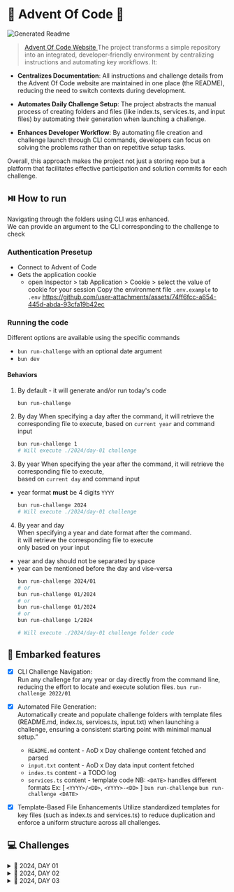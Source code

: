 # 🎄 Advent Of Code 🎄 
![Generated Readme](https://github.com/LaurelineP/advent-of-code/actions/workflows/generate-readme.yml/badge.svg)

> [ Advent Of Code Website ](https://adventofcode.com)
The project transforms a simple repository into an integrated, developer-friendly environment by centralizing instructions and automating key workflows. It:

- **Centralizes Documentation**:
All instructions and challenge details from the Advent Of Code website are maintained in one place (the README), reducing the need to switch contexts during development.

- **Automates Daily Challenge Setup**:
The project abstracts the manual process of creating folders and files (like index.ts, services.ts, and input files) by automating their generation when launching a challenge.

- **Enhances Developer Workflow**:
By automating file creation and challenge launch through CLI commands, developers can focus on solving the problems rather than on repetitive setup tasks.

Overall, this approach makes the project not just a storing repo but a platform that facilitates effective participation and solution commits for each challenge.


## ⏯️ How to run 
Navigating through the folders using CLI was enhanced.  
We can provide an argument to the CLI corresponding to the challenge to check

### Authentication Presetup
- Connect to Advent of Code
- Gets the application cookie
	- open Inspector > tab Application > Cookie > select the value of cookie for your session
Copy the environment file `.env.example` to `.env`
https://github.com/user-attachments/assets/74ff6fcc-a654-445d-abda-93cfa19b42ec

### Running the code 
Different options are available using the specific commands
- `bun run-challenge` with an optional date argument
- `bun dev` 

#### Behaviors
1. By default - it will generate and/or run today's code
	```sh
	bun run-challenge
	```

2. By day
When specifying a day after the command, 
it will retrieve the corresponding file to execute, 
based on `current year` and command input  
	```sh
	bun run-challenge 1
	# Will execute ./2024/day-01 challenge
	```

3. By year
When specifying the year after the command, 
it will retrieve the corresponding file to execute,  
based on `current day` and command input  
- year format **must** be 4 digits `YYYY`  
	```sh
	bun run-challenge 2024
	# Will execute ./2024/day-01 challenge

	```

4. By year and day  
When specifying a year and date format after the command.  
it will retrieve the corresponding file to execute   
only based on your input  
- year and day should not be separated by space
- year can be mentioned before the day and vise-versa
	```sh
	bun run-challenge 2024/01
	# or
	bun run-challenge 01/2024
	# or
	bun run-challenge 01/2024
	# or
	bun run-challenge 1/2024

	# Will execute ./2024/day-01 challenge folder code

	```



## 🚀 Embarked features
- [x] CLI Challenge Navigation:  
      Run any challenge for any year or day directly from the command line,
	  reducing the effort to locate and execute solution files.
	  ```bun run-challenge 2022/01```
- [x] Automated File Generation:   
     Automatically create and populate challenge folders with template files (README.md, index.ts, services.ts, input.txt) when launching a challenge, ensuring a consistent starting point with minimal manual setup.”
  - `README.md` content - AoD x Day challenge content fetched and parsed
  - `input.txt` content - AoD x Day data input content fetched
  - `index.ts` content - a TODO log
  - `services.ts`  content - template code
  NB: `<DATE>` handles different formats Ex: [ `<YYYY>/<DD>`, `<YYYY>-<DD>` ]
  ```bun run-challenge```
  ```bun run-challenge <DATE>```
- [x] Template-Based File Enhancements
Utilize standardized templates for key files (such as index.ts and services.ts) to reduce duplication and enforce a uniform structure across all challenges.


## 💻 Challenges



<details>
	<summary>📌 2024, DAY 01</summary>

[✏️ Need to update this Readme Section?](./2024/day-01/README.md)

# --- Day 1: Historian Hysteria ---
The Chief Historian is always present for the big Christmas sleigh launch, but nobody has seen him in months! Last anyone heard, he was visiting locations that are historically significant to the North Pole; a group of Senior Historians has asked you to accompany them as they check the places they think he was most likely to visit.  

As each location is checked, they will mark it on their list with a star. They figure the Chief Historian must be in one of the first fifty places they'll look, so in order to save Christmas, you need to help them get fifty stars on their list before Santa takes off on December 25th.  

Collect stars by solving puzzles. Two puzzles will be made available on each day in the Advent calendar; the second puzzle is unlocked when you complete the first. Each puzzle grants one star. Good luck!  

You haven't even left yet and the group of Elvish Senior Historians has already hit a problem: their list of locations to check is currently empty. Eventually, someone decides that the best place to check first would be the Chief Historian's office.  

Upon pouring into the office, everyone confirms that the Chief Historian is indeed nowhere to be found. Instead, the Elves discover an assortment of notes and lists of historically significant locations! This seems to be the planning the Chief Historian was doing before he left. Perhaps these notes can be used to determine which locations to search?  

Throughout the Chief's office, the historically significant locations are listed not by name but by a unique number called the location ID. To make sure they don't miss anything, The Historians split into two groups, each searching the office and trying to create their own complete list of location IDs.  

There's just one problem: by holding the two lists up side by side (your puzzle input), it quickly becomes clear that the lists aren't very similar. Maybe you can help The Historians reconcile their lists?  

For example:
```
3   4
4   3
2   5
1   3
3   9
3   3
```
Maybe the lists are only off by a small amount! To find out, pair up the numbers and measure how far apart they are. Pair up the smallest number in the left list with the smallest number in the right list, then the second-smallest left number with the second-smallest right number, and so on.  

Within each pair, figure out how far apart the two numbers are; you'll need to add up all of those distances. For example, if you pair up a 3 from the left list with a 7 from the right list, the distance apart is 4; if you pair up a 9 with a 3, the distance apart is 6.  

```md
In the example list above, the pairs and distances would be as follows:  

The smallest number in the left list is 1, and the smallest number in the right list is 3. The distance between them is 2.  
The second-smallest number in the left list is 2, and the second-smallest number in the right list is another 3. 
The distance between them is 1.  
The third-smallest number in both lists is 3, so the distance between them is 0.  
The next numbers to pair up are 3 and 4, a distance of 1.  
The fifth-smallest numbers in each list are 3 and 5, a distance of 2.  
Finally, the largest number in the left list is 4, while the largest number in the right list is 9; these are a distance 5 apart.  
To find the total distance between the left list and the right list, add up the distances between all of the pairs you found. In the example above, this is 2 + 1 + 0 + 1 + 2 + 5, a total distance of 11!  
```
Your actual left and right lists contain many location IDs.   

What is the total distance between your lists?


--- Part Two ---
Your analysis only confirmed what everyone feared:   
the two lists of location IDs are indeed very different.

Or are they?

The Historians can't agree on which group made the mistakes  
or how to read most of the Chief's handwriting, but in the  
commotion you notice an interesting detail:   
a lot of location IDs appear in both lists! 
Maybe the other numbers aren't location IDs at all  
but rather misinterpreted handwriting.

This time, you'll need to figure out exactly how often each number  
from the left list appears in the right list.  
Calculate a total similarity score by adding up each number  
in the left list after multiplying it by the number of times  
that number appears in the right list.

Here are the same example lists again:

```sh
3   4
4   3
2   5
1   3
3   9
3   3
```
For these example lists, here is the process of finding the similarity score:

The first number in the left list is 3.   
It appears in the right list three times,  
so the similarity score increases by 3 * 3 = 9.

The second number in the left list is 4.  
It appears in the right list once, so the  
similarity score increases by 4 * 1 = 4.

The third number in the left list is 2.  
It does not appear in the right list, so  
the similarity score does not increase (2 * 0 = 0).  

The fourth number, 1, also does not appear in the right list. 

The fifth number, 3, appears in the right list three times;   
the similarity score increases by 9.

The last number, 3, appears in the right list three times;  
the similarity score again increases by 9.   

So, for these example lists,   
the similarity score at the end of this   
process is 31  (9 + 4 + 0 + 0 + 9 + 9).


Once again consider your left and right lists.  
What is their similarity score?  


</details>
<details>
	<summary>📌 2024, DAY 02</summary>

[✏️ Need to update this Readme Section?](./2024/day-02/README.md)

# --- Day 2: Red-Nosed Reports ---
Fortunately, the first location The Historians want to search isn't a long walk from the Chief Historian's office.

While the Red-Nosed Reindeer nuclear fusion/fission plant
 appears to contain no sign of the Chief Historian, the engineers there run up to you as soon as they see you. Apparently, they *still* talk about the time Rudolph was saved through molecular synthesis from a single electron.

They're quick to add that - since you're already here - they'd really appreciate your help analyzing some unusual data from the Red-Nosed reactor. You turn to check if The Historians are waiting for you, but they seem to have already divided into groups that are currently searching every corner of the facility. You offer to help with the unusual data.

The unusual data (your puzzle input) consists of many *reports*, one report per line. Each report is a list of numbers called *levels* that are separated by spaces. For example:

```
7 6 4 2 1 <-- levels report + safe ✅
1 2 7 8 9 <-- levels report + un-safe ❌
9 7 6 2 1 <-- levels report + un-safe ❌
1 3 2 4 5 <-- levels report + un-safe ❌
8 6 4 4 1 <-- levels report + un-safe ❌
1 3 6 7 9 <-- levels report + safe ✅
```

This example data contains six reports each containing five levels.

The engineers are trying to figure out which reports are *safe*. The Red-Nosed reactor safety systems can only tolerate levels that are either gradually increasing or gradually decreasing. So, a report only counts as safe if both of the following are true:


The levels are either *all increasing* or *all decreasing*.

Any two adjacent levels differ by *at least one* and *at most three*.



In the example above, the reports can be found safe or unsafe by checking those rules:


`7 6 4 2 1`: *Safe* because the levels are all decreasing by 1 or 2.

`1 2 7 8 9`: *Unsafe* because `2 7` is an increase of 5.

`9 7 6 2 1`: *Unsafe* because `6 2` is a decrease of 4.

`1 3 2 4 5`: *Unsafe* because `1 3` is increasing but `3 2` is decreasing.

`8 6 4 4 1`: *Unsafe* because `4 4` is neither an increase or a decrease.

`1 3 6 7 9`: *Safe* because the levels are all increasing by 1, 2, or 3.



So, in this example, `*2*` reports are *safe*.

Analyze the unusual data from the engineers. 
*How many reports are safe?*


--- Part Two ---
The engineers are surprised by the low number of safe reports until they realize they forgot to tell you about the Problem Dampener.

The Problem Dampener is a reactor-mounted module that lets the reactor safety systems tolerate a single bad level in what would otherwise be a safe report. It's like the bad level never happened!

Now, the same rules apply as before, except if removing a single level from an unsafe report would make it safe, the report instead counts as safe.

More of the above example's reports are now safe:

`7 6 4 2 1`: Safe without removing any level.

`1 2 7 8 9`: Unsafe regardless of which level is removed.

`9 7 6 2 1`: Unsafe regardless of which level is removed.

`1 3 2 4 5`: Safe by removing the second level, 3.

`8 6 4 4 1`: Safe by removing the third level, 4.

`1 3 6 7 9`: Safe without removing any level.

Thanks to the Problem Dampener, 4 reports are actually safe!


Update your analysis by handling situations where the Problem Dampener can remove a single level from unsafe reports. How many reports are now safe?

</details>
<details>
	<summary>📌 2024, DAY 03</summary>

[✏️ Need to update this Readme Section?](./2024/day-03/README.md)

# --- Day 3: Mull It Over ---
"Our computers are having issues, so I have no idea if we have any Chief Historians in stock
! You're welcome to check the warehouse, though," says the mildly flustered shopkeeper at the North Pole Toboggan Rental Shop
. The Historians head out to take a look.

The shopkeeper turns to you. "Any chance you can see why our computers are having issues again?"

The computer appears to be trying to run a program, but its memory (your puzzle input) is *corrupted*. All of the instructions have been jumbled up!

It seems like the goal of the program is just to *multiply some numbers*. It does that with instructions like `mul(X,Y)`, where `X` and `Y` are each 1-3 digit numbers. For instance, `mul(44,46)` multiplies `44` by `46` to get a result of `2024`. Similarly, `mul(123,4)` would multiply `123` by `4`.

However, because the program's memory has been corrupted, there are also many invalid characters that should be *ignored*, even if they look like part of a `mul` instruction. Sequences like `mul(4*`, `mul(6,9!`, `?(12,34)`, or `mul ( 2 , 4 )` do *nothing*.

For example, consider the following section of corrupted memory:

```
x*mul(2,4)*%&mul[3,7]!@^do_not_*mul(5,5)*+mul(32,64]then(*mul(11,8)mul(8,5)*)```

Only the four highlighted sections are real `mul` instructions. Adding up the result of each instruction produces `*161*` (`2*4 + 5*5 + 11*8 + 8*5`).

Scan the corrupted memory for uncorrupted `mul` instructions. *What do you get if you add up all of the results of the multiplications?*

```


</details>
